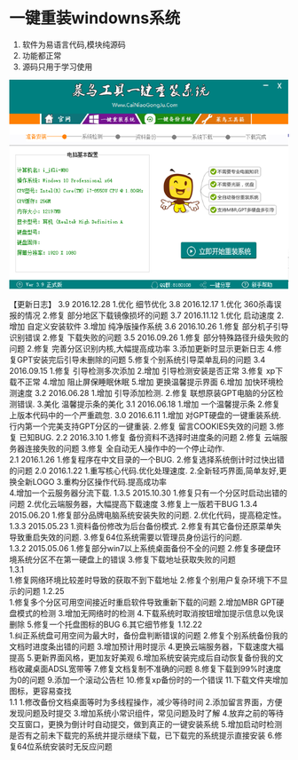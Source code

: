 # 一键重装windowns系统

1. 软件为易语言代码,模块纯源码
2. 功能都正常
3. 源码只用于学习使用


![](paste_image/2019-11-13-10-56-13.png)


   【更新日志】 
   3.9 2016.12.28
   1.优化 细节优化 
   3.8 2016.12.17
   1.优化 360杀毒误报的情况
   2.修复 部分地区下载镜像损坏的问题
   3.7 2016.11.12
   1.优化 启动速度
   2.增加 自定义安装软件
   3.增加 纯净版操作系统
   3.6 2016.10.26
   1.修复 部分机子引导识别错误
   2.修复 下载失败的问题
   3.5 2016.09.26
   1.修复 部分特殊路径升级失败的问题
   2.修复 完善分区识别内核,大幅提高成功率 
   3.添加更新时显示更新日志
   4.修复GPT安装完后引导未删除的问题
   5.修复个别系统引导菜单乱码的问题
   3.4 2016.09.15
   1.修复 引导检测多次添加
   2.增加 引导检测安装是否正常
   3.修复 xp下载不正常
   4.增加 阻止屏保睡眠休眠
   5.增加 更换温馨提示界面
   6.增加 加快环境检测速度
   3.2 2016.06.28
   1.增加 引导添加检测.
   2.修复 联想原装GPT电脑的分区检测错误.
   3.美化 温馨提示条的美化
   3.1 2016.06.18
   1.增加 一个温馨提示条
   2.修复 上版本代码中的一个严重疏忽.
   3.0  2016.6.11
   1.增加 对GPT硬盘的一键重装系统.行内第一个完美支持GPT分区的一键重装.
   2.修复 留言COOKIES失效的问题
   3.修复 已知BUG. 
   2.2  2016.3.10
   1.修复 备份资料不选择时进度条的问题
   2.修复 云端服务器连接失败的问题
   3.修复 全自动无人操作中的一个停止动作.   
   2.1  2016.1.26
   1.修复程序在中文目录的一个BUG.
   2.修复选择系统倒计时过快出错的问题 
   2.0  2016.1.22
   1.重写核心代码.优化处理速度.
   2.全新轻巧界面,简单友好,更换全新LOGO
   3.重构分区操作代码.提高成功率  
   4.增加一个云服务器分流下载. 
   1.3.5  2015.10.30
   1.修复只有一个分区时启动出错的问题
   2.优化云端服务器，大幅提高下载速度
   3.修复上一版若干BUG 
   1.3.4   2015.06.20
   1.修复部分品牌电脑系统安装失败的问题.
   2.优化代码，提高稳定性。     
   1.3.3   2015.05.23
   1.资料备份修改为后台备份模式.
   2.修复有其它备份还原菜单失导致重启失效的问题.
   3.修复64位系统需要以管理员身份运行的问题.     
   1.3.2   2015.05.06
   1.修复部分win7以上系统桌面备份不全的问题
   2.修复多硬盘环境系统分区不在第一硬盘上的错误
   3.修复下载地址获取失败的问题     
   1.3.1    
   1.修复网络环境比较差时导致的获取不到下载地址
   2.修复个别用户复杂环境下不显示的问题 
   1.2.25    
   1.修复多个分区可用空间接近时重启软件导致重新下载的问题
   2.增加MBR GPT硬盘模式的检测 
   3.增加无网络时的检测 
   4.下载系统时取消按钮增加提示信息以免误删除 
   5.修复一个托盘图标的BUG 
   6.其它细节修复 
   1.12.22    
   1.纠正系统盘可用空间为最大时，备份盘判断错误的问题
   2.修复个别系统备份我的文档时进度条出错的问题 
   3.增加预计用时提示 
   4.更换云端服务器，下载速度大福提高 
   5.更新界面风格，更加友好美观 
   6.增加系统安装完成后自动恢复备份我的文档收藏桌面ADSL宽带等 
   7.修复文档复制不准确的问题 
   8.修复下载到99%时速度为0的问题 
   9.添加一个滚动公告栏 
   10.修复xp备份时的一个错误 
   11.下载文件夹增加图标，更容易查找    
   1.1 
   1.修改备份文档桌面等时为多线程操作，减少等待时间 
   2.添加留言界面，方便发现问题及时提交 
   3.增加系统小常识组件，常见问题及时了解 
   4.放弃之前的等待交互窗口，更换为倒计时自动提交，做到真正的一键安装系统 
   5.增加启动时检测是否有之前未下载完的系统并提示继续下载，已下载完的系统提示直接安装 
   6.修复64位系统安装时无反应问题